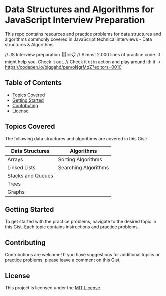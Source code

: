 # Data Structures and Algorithms for JavaScript Interview Preparation

This repo contains resources and practice problems for data structures and algorithms commonly covered in JavaScript technical interviews - Data structures & Algorithms

// JS Interview preparation 👨‍💻📊📋
// Almost 2.000 lines of practice code. It might help you. Check it out.
// Check it ot in action and play around ith it -> https://codepen.io/biggahd/pen/oNgrMqZ?editors=0010

## Table of Contents

- [Topics Covered](#topics-covered)
- [Getting Started](#getting-started)
- [Contributing](#contributing)
- [License](#license)

## Topics Covered

The following data structures and algorithms are covered in this Gist:

| Data Structures   | Algorithms           |
| ----------------- | -------------------- |
| Arrays            | Sorting Algorithms   |
| Linked Lists      | Searching Algorithms |
| Stacks and Queues |                      |
| Trees             |                      |
| Graphs            |                      |

## Getting Started

To get started with the practice problems, navigate to the desired topic in this Gist. Each topic contains instructions and practice problems.

## Contributing

Contributions are welcome! If you have suggestions for additional topics or practice problems, please leave a comment on this Gist.

## License

This project is licensed under the [MIT License](https://docs.google.com/document/d/11WK7tVoTFRMcWCuGZQCRWxEsDUEJ_6ArtfV-NjWcBCU/edit?usp=sharing).
